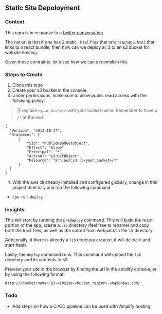 ## Static Site Depoloyment

### Context

This repo is in response to a [twitter conversation](https://twitter.com/mauerbac/status/1263287585981554697?s=20)

The notion is that if one has 2 static `.html` files that one `reactApp.html` that links to a react bundle, then how can we deploy all 3 to an s3 bucket for website hosting.

Given those contraints, let's see how we can accomplish this

### Steps to Create

1. Clone this repo
2. Create your s3 bucket in the console.
3. Under permissions, make sure to allow public read access with the following policy:

> 🗒️ replace `<your_bucket>` with your bucket name. Remember to have a `/*` at the end.

```
{
  "Version": "2012-10-17",
  "Statement": [
      {
          "Sid": "PublicReadGetObject",
          "Effect": "Allow",
          "Principal": "*",
          "Action": "s3:GetObject",
          "Resource": "arn:aws:s3:::<your_bucket>/*"
      }
  ]
}
```

4. With the aws cli already installed and configured globally, change in this project directory and run the following command

- `npm run deploy`

### Insights

This will start by running the `predeploy` command. This will build the react portion of the app, create a `lib` directory (feel free to rename) and copy both the `html` files, as well as the output from webpack in the lib directory.

Additonally, if there is already a `lib` directory created, it will delete it and start fresh.

Lastly, the `deploy` command runs. This command will upload the `lib` directory and its contents to s3.

Preview your site in the browser by finding the url in the amplify console, or by using the following format:

`http://<bucket-name>.s3-website-<bucket_region>.amazonaws.com/`

### Todo

- Add steps on how a CI/CD pipeline can be used with Amplify hosting
